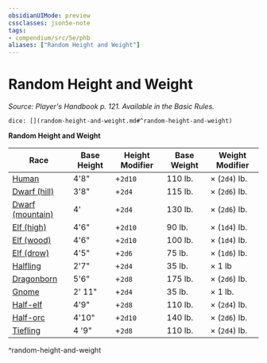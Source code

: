 ```yaml
---
obsidianUIMode: preview
cssclasses: json5e-note
tags:
- compendium/src/5e/phb
aliases: ["Random Height and Weight"]
---
```

# Random Height and Weight
*Source: Player's Handbook p. 121. Available in the Basic Rules.* 

`dice: [](random-height-and-weight.md#^random-height-and-weight)`

**Random Height and Weight**

| Race | Base Height | Height Modifier | Base Weight | Weight Modifier |
|------|-------------|-----------------|-------------|-----------------|
| [Human](/3-Mechanics/CLI/races/human.md) | 4'8" | +`2d10` | 110 lb. | × (`2d4`) lb. |
| [Dwarf (hill)](/3-Mechanics/CLI/races/dwarf-hill.md) | 3'8" | +`2d4` | 115 lb. | × (`2d6`) lb. |
| [Dwarf (mountain)](/3-Mechanics/CLI/races/dwarf-mountain.md) | 4' | +`2d4` | 130 lb. | × (`2d6`) lb. |
| [Elf (high)](/3-Mechanics/CLI/races/elf-high.md) | 4'6" | +`2d10` | 90 lb. | × (`1d4`) lb. |
| [Elf (wood)](/3-Mechanics/CLI/races/elf-wood.md) | 4'6" | +`2d10` | 100 lb. | × (`1d4`) lb. |
| [Elf (drow)](/3-Mechanics/CLI/races/elf-drow.md) | 4'5" | +`2d6` | 75 lb. | × (`1d6`) lb. |
| [Halfling](/3-Mechanics/CLI/races/halfling.md) | 2'7" | +`2d4` | 35 lb. | × 1 lb |
| [Dragonborn](/3-Mechanics/CLI/races/dragonborn.md) | 5'6" | +`2d8` | 175 lb. | × (`2d6`) lb. |
| [Gnome](/3-Mechanics/CLI/races/gnome.md) | 2' 11" | +`2d4` | 35 lb. | × 1 lb. |
| [Half-elf](/3-Mechanics/CLI/races/half-elf.md) | 4'9" | +`2d8` | 110 lb. | × (`2d4`) lb. |
| [Half-orc](/3-Mechanics/CLI/races/half-orc.md) | 4'10" | +`2d10` | 140 lb. | × (`2d6`) lb. |
| [Tiefling](/3-Mechanics/CLI/races/tiefling.md) | 4 '9" | +`2d8` | 110 lb. | × (`2d4`) lb. |
^random-height-and-weight